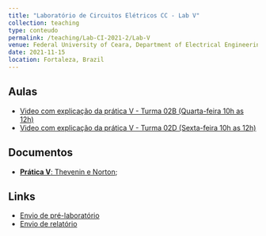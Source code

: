 ```yaml
---
title: "Laboratório de Circuitos Elétricos CC - Lab V"
collection: teaching
type: conteudo
permalink: /teaching/Lab-CI-2021-2/Lab-V
venue: Federal University of Ceara, Department of Electrical Engineering
date: 2021-11-15
location: Fortaleza, Brazil
---
```


## Aulas
- [Video com explicação da prática V - Turma 02B (Quarta-feira 10h as 12h)]()
- [Video com explicação da prática V - Turma 02D (Sexta-feira 10h as 12h)]()

## Documentos
- [**Prática V**: Thevenin e Norton](https://docs.google.com/document/d/1qaLLeUYw019PKMWzbTOxttRxCfxz6XFc/edit?usp=drivesdk&ouid=115037078425068686312&rtpof=true&sd=true);

## Links
- [Envio de pré-laboratório](https://forms.gle/XkesCSQHp3vgyaWy9)
- [Envio de relatório](https://forms.gle/RrWhvFBxoJB1yVPd8)
